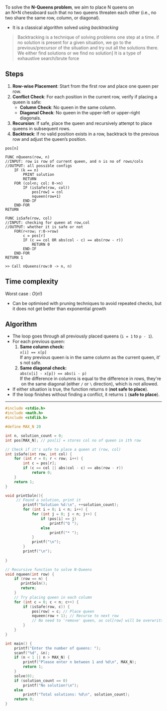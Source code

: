 To solve the **N-Queens problem**, we aim to place N queens on an N×N chessboard such that no two queens threaten each other (i.e., no two share the same row, column, or diagonal).
- It is a classical algorithm solved using *backtracking*

> Backtracking is a technique of solving problems one step at a time. if no solution is present for a given situation, we go to the previous/precursor of the situation and try out all the solutions there. We either find solutions or we find no solution]
> It is a type of exhaustive search/brute force

## Steps
1. **Row-wise Placement**: Start from the first row and place one queen per row.
2. **Conflict Check**: For each position in the current row, verify if placing a queen is safe:
    - **Column Check**: No queen in the same column.
    - **Diagonal Check**: No queen in the upper-left or upper-right diagonals.
3. **Recursion**: If safe, place the queen and recursively attempt to place queens in subsequent rows.
4. **Backtrack**: If no valid position exists in a row, backtrack to the previous row and adjust the queen’s position.

```al
pos[n]

FUNC nQueens(row, n)
//INPUT: row is row of current queen, and n is no of rows/cols
//OUTPUT: all possible configs
	IF (k == n)
		PRINT solution
		RETURN
	FOR (col<n; col: 0->n)
		IF (isSafe(row, col))
			pos[row] = col
			nqueen(row+1)
		END-IF
	END-FOR
RETURN

FUNC isSafe(row, col)
//INPUT: checking for queen at row,col
//OUTPUT: whether it is safe or not
	FOR(r<row; r:0->row)
		c = pos[r]
		IF (c == col OR abs(col - c) == abs(row - r))
			RETURN 0
		END-IF
	END-FOR
RETURN 1

>> Call nQueens(row:0 -> n, n)
```
## Time complexity
Worst case : $O(n!)$
- Can be optimised with pruning techniques to avoid repeated checks, but it does not get better than exponential growth

## Algorithm
- The loop goes through all previously placed queens (`i = 1` to `p - 1`).
- For each previous queen:
    1. **Same column check:**  
        `x[i] == x[p]`  
        If any previous queen is in the same column as the current queen, it's not safe.
    2. **Same diagonal check:**  
        `abs(x[i] - x[p]) == abs(i - p)` If the difference in columns is equal to the difference in rows, they're on the same diagonal (either `/` or `\` direction), which is not allowed.
- If either situation is true, the function returns `0` (**not safe to place**).
- If the loop finishes without finding a conflict, it returns `1` (**safe to place**).

---
```c
#include <stdio.h>
#include <math.h>
#include <stdlib.h>

#define MAX_N 20

int n, solution_count = 0;
int pos[MAX_N]; // pos[i] = stores col no of queen in ith row

// Check if it's safe to place a queen at (row, col)
int isSafe(int row, int col) {
    for (int r = 0; r < row; i++) {
        int c = pos[r];
        if (c == col || abs(col - c) == abs(row - r))
            return 0;
    }
    return 1;
}

void printSoln(){
	 // Found a solution, print it
        printf("Solution %d:\n", ++solution_count);
        for (int i = 0; i < n; i++) {
            for (int j = 0; j < n; j++) {
                if (pos[i] == j)
                    printf("Q ");
                else
                    printf("* ");
            }
            printf("\n");
        }
        printf("\n");
        
}

// Recursive function to solve N-Queens
void nqueen(int row) {
    if (row == n) {
       printSoln();
       return;
    }
    // Try placing queen in each column
    for (int c = 0; c < n; c++) {
        if (isSafe(row, c)) {
            pos[row] = c; // Place queen
            nqueen(row + 1); // Recurse to next row
            // No need to 'remove' queen, as col[row] will be overwritten
        }
    }
}

int main() {
    printf("Enter the number of queens: ");
    scanf("%d", &n);
    if (n < 1 || n > MAX_N) {
        printf("Please enter n between 1 and %d\n", MAX_N);
        return 1;
    }
    solve(0);
    if (solution_count == 0)
        printf("No solution!\n");
    else
        printf("Total solutions: %d\n", solution_count);
    return 0;
}
```